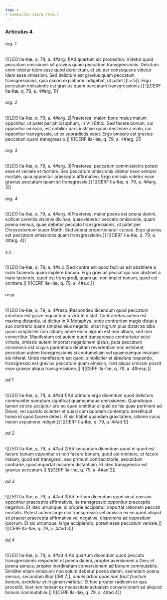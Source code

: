 ```yaml
---
tags : 
- Summa/IIa-IIæ/q.79/a.4
---
```


### Articulus 4

###### arg. 1
![[LEO IIa-IIæ, q. 79, a. 4#arg. 1|Ad quartum sic proceditur. Videtur quod peccatum omissionis sit gravius quam peccatum transgressionis. Delictum enim videtur idem esse quod derelictum, et sic per consequens videtur idem esse omissioni. Sed delictum est gravius quam peccatum transgressionis, quia maiori expiatione indigebat, ut patet [[Lv 5]]. Ergo peccatum omissionis est gravius quam peccatum transgressionis.]]
![[CERF IIa-IIæ, q. 79, a. 4#arg. 1]]

###### arg. 2
![[LEO IIa-IIæ, q. 79, a. 4#arg. 2|Praeterea, maiori bono maius malum opponitur, ut patet per philosophum, in VIII Ethic. Sed facere bonum, cui opponitur omissio, est nobilior pars iustitiae quam declinare a malo, cui opponitur transgressio, ut ex supradictis patet. Ergo omissio est gravius peccatum quam transgressio.]]
![[CERF IIa-IIæ, q. 79, a. 4#arg. 2]]

###### arg. 3
![[LEO IIa-IIæ, q. 79, a. 4#arg. 3|Praeterea, peccatum commissionis potest esse et veniale et mortale. Sed peccatum omissionis videtur esse semper mortale, quia opponitur praecepto affirmativo. Ergo omissio videtur esse gravius peccatum quam sit transgressio.]]
![[CERF IIa-IIæ, q. 79, a. 4#arg. 3]]

###### arg. 4
![[LEO IIa-IIæ, q. 79, a. 4#arg. 4|Praeterea, maior poena est poena damni, scilicet carentia visionis divinae, quae debetur peccato omissionis, quam poena sensus, quae debetur peccato transgressionis, ut patet per Chrysostomum super Matth. Sed poena proportionatur culpae. Ergo gravius est peccatum omissionis quam transgressionis.]]
![[CERF IIa-IIæ, q. 79, a. 4#arg. 4]]

###### s.c.
![[LEO IIa-IIæ, q. 79, a. 4#s.c.|Sed contra est quod facilius est abstinere a malo faciendo quam implere bonum. Ergo gravius peccat qui non abstinet a malo faciendo, quod est transgredi, quam qui non implet bonum, quod est omittere.]]
![[CERF IIa-IIæ, q. 79, a. 4#s.c.]]

###### resp.
![[LEO IIa-IIæ, q. 79, a. 4#resp.|Respondeo dicendum quod peccatum intantum est grave inquantum a virtute distat. Contrarietas autem est maxima distantia, ut dicitur in X Metaphys. unde contrarium magis distat a suo contrario quam simplex eius negatio, sicut nigrum plus distat ab albo quam simpliciter non album; omne enim nigrum est non album, sed non convertitur. Manifestum est autem quod transgressio contrariatur actui virtutis, omissio autem importat negationem ipsius, puta peccatum omissionis est si quis parentibus debitam reverentiam non exhibeat, peccatum autem transgressionis si contumeliam vel quamcumque iniuriam eis inferat. Unde manifestum est quod, simpliciter et absolute loquendo, transgressio est gravius peccatum quam omissio, licet aliqua omissio possit esse gravior aliqua transgressione.]]
![[CERF IIa-IIæ, q. 79, a. 4#resp.]]

###### ad 1
![[LEO IIa-IIæ, q. 79, a. 4#ad 1|Ad primum ergo dicendum quod delictum communiter sumptum significat quamcumque omissionem. Quandoque tamen stricte accipitur pro eo quod omittitur aliquid de his quae pertinent ad Deum, vel quando scienter et quasi cum quodam contemptu derelinquit homo id quod facere debet. Et sic habet quandam gravitatem, ratione cuius maiori expiatione indiget.]]
![[CERF IIa-IIæ, q. 79, a. 4#ad 1]]

###### ad 2
![[LEO IIa-IIæ, q. 79, a. 4#ad 2|Ad secundum dicendum quod ei quod est facere bonum opponitur et non facere bonum, quod est omittere, et facere malum, quod est transgredi, sed primum contradictorie, secundum contrarie, quod importat maiorem distantiam. Et ideo transgressio est gravius peccatum.]]
![[CERF IIa-IIæ, q. 79, a. 4#ad 2]]

###### ad 3
![[LEO IIa-IIæ, q. 79, a. 4#ad 3|Ad tertium dicendum quod sicut omissio opponitur praeceptis affirmativis, ita transgressio opponitur praeceptis negativis. Et ideo utrumque, si proprie accipiatur, importat rationem peccati mortalis. Potest autem large dici transgressio vel omissio ex eo quod aliquid sit praeter praecepta affirmativa vel negativa, disponens ad oppositum ipsorum. Et sic utrumque, large accipiendo, potest esse peccatum veniale.]]
![[CERF IIa-IIæ, q. 79, a. 4#ad 3]]

###### ad 4
![[LEO IIa-IIæ, q. 79, a. 4#ad 4|Ad quartum dicendum quod peccato transgressionis respondet et poena damni, propter aversionem a Deo; et poena sensus, propter inordinatam conversionem ad bonum commutabile. Similiter etiam omissioni non solum debetur poena damni, sed etiam poena sensus, secundum illud [[Mt 7]], *omnis arbor quae non facit fructum bonum, excidetur et in ignem mittetur*. Et hoc propter radicem ex qua procedit, licet non habeat ex necessitate actualem conversionem ad aliquod bonum commutabile.]]
![[CERF IIa-IIæ, q. 79, a. 4#ad 4]]

